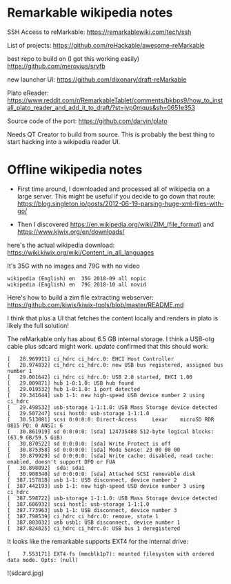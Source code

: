 # Remarkable wikipedia notes

SSH Access to reMarkable: https://remarkablewiki.com/tech/ssh

List of projects: https://github.com/reHackable/awesome-reMarkable

best repo to build on (I got this working easily)
https://github.com/merovius/srvfb

new launcher UI:
https://github.com/dixonary/draft-reMarkable

Plato eReader:
https://www.reddit.com/r/RemarkableTablet/comments/bkbps9/how_to_install_plato_reader_and_add_it_to_draft/?st=jvp0mqus&sh=0651e353

Source code of the port:
https://github.com/darvin/plato

Needs QT Creator to build from source. This is probably the best thing to start hacking into a wikipedia reader UI.

# Offline wikipedia notes

* First time around, I downloaded and processed all of wikipedia on a large server. This might be useful if you decide to go down that route: https://blog.singleton.io/posts/2012-06-19-parsing-huge-xml-files-with-go/

* Then I discovered 
https://en.wikipedia.org/wiki/ZIM_(file_format)
and
https://www.kiwix.org/en/downloads/

here's the actual wikipedia download:
https://wiki.kiwix.org/wiki/Content_in_all_languages

It's 35G with no images and 79G with no video
```
wikipedia (English)	en	35G	2018-09	all nopic
wikipedia (English)	en	79G	2018-10	all novid
```

Here's how to build a zim file extracting webserver:
https://github.com/kiwix/kiwix-tools/blob/master/README.md

I think that plus a UI that fetches the content locally and renders in plato is likely the full solution!

The reMarkable only has about 6.5 GB internal storage. I think a USB-otg cable plus sdcard might work.
*update*
confirmed that this should work:
```
[   28.969911] ci_hdrc ci_hdrc.0: EHCI Host Controller
[   28.974832] ci_hdrc ci_hdrc.0: new USB bus registered, assigned bus number 1
[   29.001642] ci_hdrc ci_hdrc.0: USB 2.0 started, EHCI 1.00
[   29.009871] hub 1-0:1.0: USB hub found
[   29.019532] hub 1-0:1.0: 1 port detected
[   29.341644] usb 1-1: new high-speed USB device number 2 using ci_hdrc
[   29.498532] usb-storage 1-1:1.0: USB Mass Storage device detected
[   29.507247] scsi host0: usb-storage 1-1:1.0
[   30.513081] scsi 0:0:0:0: Direct-Access     Lexar    microSD RDR      0815 PQ: 0 ANSI: 6
[   30.861919] sd 0:0:0:0: [sda] 124735488 512-byte logical blocks: (63.9 GB/59.5 GiB)
[   30.870522] sd 0:0:0:0: [sda] Write Protect is off
[   30.875358] sd 0:0:0:0: [sda] Mode Sense: 23 00 00 00
[   30.879929] sd 0:0:0:0: [sda] Write cache: disabled, read cache: enabled, doesn't support DPO or FUA
[   30.898892]  sda: sda1
[   30.908340] sd 0:0:0:0: [sda] Attached SCSI removable disk
[  387.157818] usb 1-1: USB disconnect, device number 2
[  387.442193] usb 1-1: new high-speed USB device number 3 using ci_hdrc
[  387.598722] usb-storage 1-1:1.0: USB Mass Storage device detected
[  387.606932] scsi host1: usb-storage 1-1:1.0
[  387.773963] usb 1-1: USB disconnect, device number 3
[  387.798539] ci_hdrc ci_hdrc.0: remove, state 1
[  387.803032] usb usb1: USB disconnect, device number 1
[  387.824825] ci_hdrc ci_hdrc.0: USB bus 1 deregistered
```

It looks like the remarkable supports EXT4 for the internal drive:
```
[    7.553171] EXT4-fs (mmcblk1p7): mounted filesystem with ordered data mode. Opts: (null)
```
!(sdcard.jpg)
